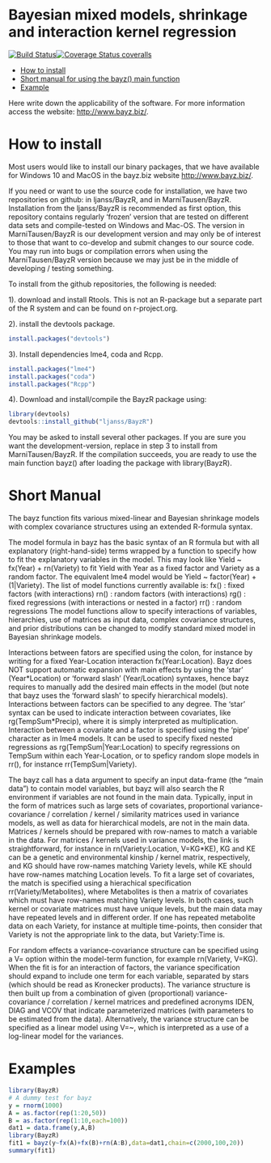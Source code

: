 # Bayesian mixed models, shrinkage and interaction kernel regression

[![Build
Status](https://travis-ci.org/MarniTausen/BayzR.svg?branch=master)](https://travis-ci.org/MarniTausen/BayzR)[![Coverage
Status
coveralls](https://coveralls.io/repos/github/MarniTausen/BayzR/badge.svg?branch=master)](https://coveralls.io/github/MarniTausen/BayzR?branch=master)

-   [How to install](#how-to-install)
-   [Short manual for using the bayz() main function](#Short-Manual)
-   [Example](#examples)

Here write down the applicability of the software. For more information
access the website: <http://www.bayz.biz/>.

# How to install

Most users would like to install our binary packages, that we have
available for Windows 10 and MacOS in the bayz.biz website
<http://www.bayz.biz/>.

If you need or want to use the source code for installation, we have two
repositories on github: in ljanss/BayzR, and in MarniTausen/BayzR.
Installation from the ljanss/BayzR is recommended as first option, this
repository contains regularly ‘frozen’ version that are tested on
different data sets and compile-tested on Windows and Mac-OS. The
version in MarniTausen/BayzR is our development version and may only be
of interest to those that want to co-develop and submit changes to our
source code. You may run into bugs or compilation errors when using the
MarniTausen/BayzR version because we may just be in the middle of
developing / testing something.

To install from the github repositories, the following is needed:

1). download and install Rtools. This is not an R-package but a separate
part of the R system and can be found on r-project.org.

2). install the devtools package.

``` r
install.packages("devtools")
```

3). Install dependencies lme4, coda and Rcpp.

``` r
install.packages("lme4")
install.packages("coda")
install.packages("Rcpp")
```

4). Download and install/compile the BayzR package using:

``` r
library(devtools)
devtools::install_github("ljanss/BayzR")
```

You may be asked to install several other packages. If you are sure you
want the development-version, replace in step 3 to install from
MarniTausen/BayzR. If the compilation succeeds, you are ready to use the
main function bayz() after loading the package with library(BayzR).

# Short Manual

The bayz function fits various mixed-linear and Bayesian shrinkage
models with complex covariance structures using an extended R-formula
syntax.

The model formula in bayz has the basic syntax of an R formula but with
all explanatory (right-hand-side) terms wrapped by a function to specify
how to fit the explanatory variables in the model. This may look like
Yield \~ fx(Year) + rn(Variety) to fit Yield with Year as a fixed factor
and Variety as a random factor. The equivalent lme4 model would be Yield
\~ factor(Year) + (1\|Variety). The list of model functions currently
available is: fx() : fixed factors (with interactions) rn() : random
factors (with interactions) rg() : fixed regressions (with interactions
or nested in a factor) rr() : random regressions The model functions
allow to specify interactions of variables, hierarchies, use of matrices
as input data, complex covariance structures, and prior distributions
can be changed to modify standard mixed model in Bayesian shrinkage
models.

Interactions between fators are specified using the colon, for instance
by writing for a fixed Year-Location interaction fx(Year:Location). Bayz
does NOT support automatic expansion with main effects by using the
‘star’ (Year\*Location) or ‘forward slash’ (Year/Location) syntaxes,
hence bayz requires to manually add the desired main effects in the
model (but note that bayz uses the ‘forward slash’ to specify
hierarchical models). Interactions between factors can be specified to
any degree. The ‘star’ syntax can be used to indicate interaction
between covariates, like rg(TempSum\*Precip), where it is simply
interpreted as multiplication. Interaction between a covariate and a
factor is specified using the ‘pipe’ character as in lme4 models. It can
be used to specify fixed nested regressions as
rg(TempSum\|Year:Location) to specify regressions on TempSum within each
Year-Location, or to speficy random slope models in rr(), for instance
rr(TempSum\|Variety).

The bayz call has a data argument to specify an input data-frame (the
“main data”) to contain model variables, but bayz will also search the R
environment if variables are not found in the main data. Typically,
input in the form of matrices such as large sets of covariates,
proportional variance-covariance / correlation / kernel / similarity
matrices used in variance models, as well as data for hierarchical
models, are not in the main data. Matrices / kernels should be prepared
with row-names to match a variable in the data. For matrices / kernels
used in variance models, the link is straightforward, for instance in
rn(Variety:Location, V=KG\*KE), KG and KE can be a genetic and
environmental kinship / kernel matrix, respectively, and KG should have
row-names matching Variety levels, while KE should have row-names
matching Location levels. To fit a large set of covariates, the match is
specified using a hierachical specification rr(Variety/Metabolites),
where Metabolites is then a matrix of covariates which must have
row-names matching Variety levels. In both cases, such kernel or
covariate matrices must have unique levels, but the main data may have
repeated levels and in different order. If one has repeated metabolite
data on each Variety, for instance at multiple time-points, then
consider that Variety is not the appropriate link to the data, but
Variety:Time is.

For random effects a variance-covariance structure can be specified
using a V= option within the model-term function, for example
rn(Variety, V=KG). When the fit is for an interaction of factors, the
variance specification should expand to include one term for each
variable, separated by stars (which should be read as Kronecker
products). The variance structure is then built up from a combination of
given (proportional) variance-covariance / correlation / kernel matrices
and predefined acronyms IDEN, DIAG and VCOV that indicate parameterized
matrices (with parameters to be estimated from the data). Alternatively,
the variance structure can be specified as a linear model using V=\~,
which is interpreted as a use of a log-linear model for the variances.

# Examples

``` r
library(BayzR)
# A dummy test for bayz
y = rnorm(1000)
A = as.factor(rep(1:20,50))
B = as.factor(rep(1:10,each=100))
dat1 = data.frame(y,A,B)
library(BayzR)
fit1 = bayz(y~fx(A)+fx(B)+rn(A:B),data=dat1,chain=c(2000,100,20))
summary(fit1)
```
